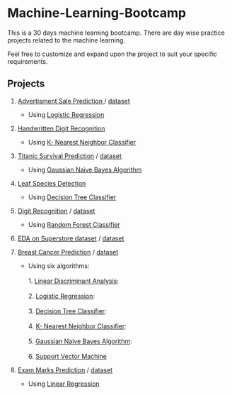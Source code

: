 # Machine-Learning-Bootcamp
This is a 30 days machine learning bootcamp. There are day wise practice projects related to the machine learning.

Feel free to customize and expand upon the project to suit your specific requirements.

## Projects

1. [Advertisment Sale Prediction ](./notebooks/Ad.%20Sales%20Prediction.ipynb) / [dataset](./datasets/Ad.%20Sales%20Prediction.csv)
   
   - Using [Logistic Regression](https://scikit-learn.org/stable/modules/generated/sklearn.linear_model.LogisticRegression.html)
     
2. [Handwritten Digit Recognition](./notebooks/Handwritten_Digit_Recognition.ipynb)
   
   - Using  [K- Nearest Neighbor Classifier](https://scikit-learn.org/stable/modules/generated/sklearn.neighbors.KNeighborsClassifier.html)
    
3. [Titanic Survival Prediction](./notebooks/Titanic%20Survival%20Prediction_NavieBayes.ipynb) / [dataset](./datasets/titanic.csv)
   
   - Using [Gaussian Naive Bayes Algorithm](https://scikit-learn.org/stable/modules/naive_bayes.html)
  
4. [Leaf Species Detection](./notebooks/Leaf%20Species%20Detection.ipynb)

   - Using [Decision Tree Classifier](https://scikit-learn.org/stable/modules/tree.html)

5. [Digit Recognition](./notebooks/Digit%20Recognition_Random%20Forest.ipynb) / [dataset](./datasets/digit_recognition)
   
   - Using  [Random Forest Classifier](https://scikit-learn.org/stable/modules/generated/sklearn.ensemble.RandomForestClassifier.html)

6. [EDA on Superstore dataset](./notebooks/EDA%20on%20Superstore%20dataset.ipynb) / [dataset](//datasets/Superstore.csv)

7. [Breast Cancer Prediction](./notebooks/Breast%20Cancer%20Detection_various%20ML%20algorithms.ipynb) / [dataset](//datasets/breast_cancer.csv)

   - Using six algorithms:<br>     
           1. [Linear Discriminant Analysis](https://scikit-learn.org/stable/modules/generated/sklearn.discriminant_analysis.LinearDiscriminantAnalysis.html):<br>  
           2. [Logistic Regression](https://scikit-learn.org/stable/modules/generated/sklearn.linear_model.LogisticRegression.html):<br>  
           3. [Decision Tree Classifier](https://scikit-learn.org/stable/modules/generated/sklearn.tree.DecisionTreeClassifier.html):<br>  
           4. [K- Nearest Neighbor Classifier](https://scikit-learn.org/stable/modules/generated/sklearn.neighbors.KNeighborsClassifier.html):<br>  
           5. [Gaussian Naive Bayes Algorithm](https://scikit-learn.org/stable/modules/naive_bayes.html):<br>  
           6. [Support Vector Machine](https://scikit-learn.org/stable/modules/generated/sklearn.svm.LinearSVC.html)

8. [Exam Marks Prediction](./notebooks/Exam%20Marks%20Prediction_Linear%20Regression.ipynb) / [dataset](./datasets/Exam%20marks.csv)

   - Using [Linear Regression](https://scikit-learn.org/stable/modules/generated/sklearn.linear_model.LinearRegression.html)
